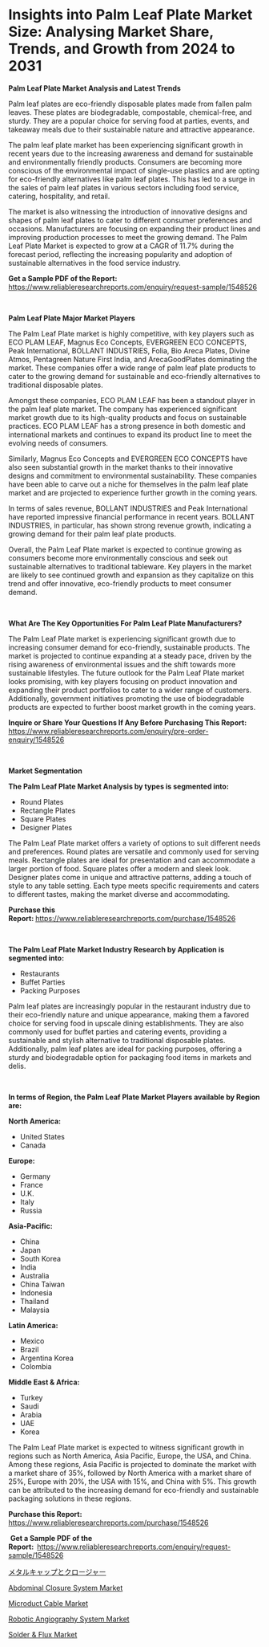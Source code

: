 <p><h1>Insights into Palm Leaf Plate Market Size: Analysing Market Share, Trends, and Growth from 2024 to 2031</h1></p><p><strong>Palm Leaf Plate Market Analysis and Latest Trends</strong></p>
<p><p>Palm leaf plates are eco-friendly disposable plates made from fallen palm leaves. These plates are biodegradable, compostable, chemical-free, and sturdy. They are a popular choice for serving food at parties, events, and takeaway meals due to their sustainable nature and attractive appearance.</p><p>The palm leaf plate market has been experiencing significant growth in recent years due to the increasing awareness and demand for sustainable and environmentally friendly products. Consumers are becoming more conscious of the environmental impact of single-use plastics and are opting for eco-friendly alternatives like palm leaf plates. This has led to a surge in the sales of palm leaf plates in various sectors including food service, catering, hospitality, and retail.</p><p>The market is also witnessing the introduction of innovative designs and shapes of palm leaf plates to cater to different consumer preferences and occasions. Manufacturers are focusing on expanding their product lines and improving production processes to meet the growing demand. The Palm Leaf Plate Market is expected to grow at a CAGR of 11.7% during the forecast period, reflecting the increasing popularity and adoption of sustainable alternatives in the food service industry.</p></p>
<p><strong>Get a Sample PDF of the Report:&nbsp;</strong> <a href="https://www.reliableresearchreports.com/enquiry/request-sample/1548526">https://www.reliableresearchreports.com/enquiry/request-sample/1548526</a></p>
<p>&nbsp;</p>
<p><strong>Palm Leaf Plate Major Market Players</strong></p>
<p><p>The Palm Leaf Plate market is highly competitive, with key players such as ECO PLAM LEAF, Magnus Eco Concepts, EVERGREEN ECO CONCEPTS, Peak International, BOLLANT INDUSTRIES, Folia, Bio Areca Plates, Divine Atmos, Pentagreen Nature First India, and ArecaGoodPlates dominating the market. These companies offer a wide range of palm leaf plate products to cater to the growing demand for sustainable and eco-friendly alternatives to traditional disposable plates.</p><p>Amongst these companies, ECO PLAM LEAF has been a standout player in the palm leaf plate market. The company has experienced significant market growth due to its high-quality products and focus on sustainable practices. ECO PLAM LEAF has a strong presence in both domestic and international markets and continues to expand its product line to meet the evolving needs of consumers.</p><p>Similarly, Magnus Eco Concepts and EVERGREEN ECO CONCEPTS have also seen substantial growth in the market thanks to their innovative designs and commitment to environmental sustainability. These companies have been able to carve out a niche for themselves in the palm leaf plate market and are projected to experience further growth in the coming years.</p><p>In terms of sales revenue, BOLLANT INDUSTRIES and Peak International have reported impressive financial performance in recent years. BOLLANT INDUSTRIES, in particular, has shown strong revenue growth, indicating a growing demand for their palm leaf plate products.</p><p>Overall, the Palm Leaf Plate market is expected to continue growing as consumers become more environmentally conscious and seek out sustainable alternatives to traditional tableware. Key players in the market are likely to see continued growth and expansion as they capitalize on this trend and offer innovative, eco-friendly products to meet consumer demand.</p></p>
<p>&nbsp;</p>
<p><strong>What Are The Key Opportunities For Palm Leaf Plate Manufacturers?</strong></p>
<p><p>The Palm Leaf Plate market is experiencing significant growth due to increasing consumer demand for eco-friendly, sustainable products. The market is projected to continue expanding at a steady pace, driven by the rising awareness of environmental issues and the shift towards more sustainable lifestyles. The future outlook for the Palm Leaf Plate market looks promising, with key players focusing on product innovation and expanding their product portfolios to cater to a wider range of customers. Additionally, government initiatives promoting the use of biodegradable products are expected to further boost market growth in the coming years.</p></p>
<p><strong>Inquire or Share Your Questions If Any Before Purchasing This Report:</strong> <a href="https://www.reliableresearchreports.com/enquiry/pre-order-enquiry/1548526">https://www.reliableresearchreports.com/enquiry/pre-order-enquiry/1548526</a></p>
<p>&nbsp;</p>
<p><strong>Market Segmentation</strong></p>
<p><strong>The Palm Leaf Plate Market Analysis by types is segmented into:</strong></p>
<p><ul><li>Round Plates</li><li>Rectangle Plates</li><li>Square Plates</li><li>Designer Plates</li></ul></p>
<p><p>The Palm Leaf Plate market offers a variety of options to suit different needs and preferences. Round plates are versatile and commonly used for serving meals. Rectangle plates are ideal for presentation and can accommodate a larger portion of food. Square plates offer a modern and sleek look. Designer plates come in unique and attractive patterns, adding a touch of style to any table setting. Each type meets specific requirements and caters to different tastes, making the market diverse and accommodating.</p></p>
<p><strong>Purchase this Report:&nbsp;</strong><a href="https://www.reliableresearchreports.com/purchase/1548526">https://www.reliableresearchreports.com/purchase/1548526</a></p>
<p>&nbsp;</p>
<p><strong>The Palm Leaf Plate Market Industry Research by Application is segmented into:</strong></p>
<p><ul><li>Restaurants</li><li>Buffet Parties</li><li>Packing Purposes</li></ul></p>
<p><p>Palm leaf plates are increasingly popular in the restaurant industry due to their eco-friendly nature and unique appearance, making them a favored choice for serving food in upscale dining establishments. They are also commonly used for buffet parties and catering events, providing a sustainable and stylish alternative to traditional disposable plates. Additionally, palm leaf plates are ideal for packing purposes, offering a sturdy and biodegradable option for packaging food items in markets and delis.</p></p>
<p>&nbsp;</p>
<p><strong>In terms of Region, the Palm Leaf Plate Market Players available by Region are:</strong></p>
<p>
    <p> <strong> North America: </strong>
        <ul>
            <li>United States</li>
            <li>Canada</li>
        </ul>
        </p> 
    <p> <strong> Europe: </strong>
        <ul>
            <li>Germany</li>
            <li>France</li>
            <li>U.K.</li>
            <li>Italy</li>
            <li>Russia</li>
        </ul>
        </p> 
    <p> <strong> Asia-Pacific: </strong>
        <ul>
            <li>China</li>
            <li>Japan</li>
            <li>South Korea</li>
            <li>India</li>
            <li>Australia</li>
            <li>China Taiwan</li>
            <li>Indonesia</li>
            <li>Thailand</li>
            <li>Malaysia</li>
        </ul>
        </p> 
    <p> <strong> Latin America: </strong>
        <ul>
            <li>Mexico</li>
            <li>Brazil</li>
            <li>Argentina Korea</li>
            <li>Colombia</li>
        </ul>
        </p> 
    <p> <strong> Middle East & Africa: </strong>
        <ul>
            <li>Turkey</li>
            <li>Saudi</li>
            <li>Arabia</li>
            <li>UAE</li>
            <li>Korea</li>
        </ul>
    </p>
    </p>
<p><p>The Palm Leaf Plate market is expected to witness significant growth in regions such as North America, Asia Pacific, Europe, the USA, and China. Among these regions, Asia Pacific is projected to dominate the market with a market share of 35%, followed by North America with a market share of 25%, Europe with 20%, the USA with 15%, and China with 5%. This growth can be attributed to the increasing demand for eco-friendly and sustainable packaging solutions in these regions.</p></p>
<p><strong>Purchase this Report: </strong><a href="https://www.reliableresearchreports.com/purchase/1548526">https://www.reliableresearchreports.com/purchase/1548526</a></p>
<p>&nbsp;<strong>Get a Sample PDF of the Report:&nbsp;&nbsp;</strong><a href="https://www.reliableresearchreports.com/enquiry/request-sample/1548526">https://www.reliableresearchreports.com/enquiry/request-sample/1548526</a></p>
<p><strong></strong></p>
<p><p><a href="https://github.com/jkjreqjscoxx7/Market-Research-Report-List-1/blob/main/3080790192858.md">メタルキャップとクロージャー</a></p><p><a href="https://issuu.com/reportprime-2/docs/abdominal-closure-system-market-size-2030.pptx">Abdominal Closure System Market</a></p><p><a href="https://github.com/brenzgnarento/Market-Research-Report-List-1/blob/main/microduct-cable-market.md">Microduct Cable Market</a></p><p><a href="https://issuu.com/reportprime-2/docs/robotic-angiography-system-market-size-2030.pptx">Robotic Angiography System Market</a></p><p><a href="https://github.com/jerrycopelandthomaswsqd8q/Market-Research-Report-List-1/blob/main/solder-flux-market.md">Solder & Flux Market</a></p></p>